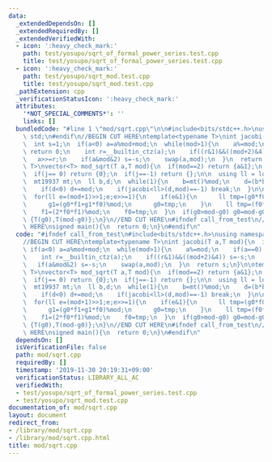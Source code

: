 ```yaml
---
data:
  _extendedDependsOn: []
  _extendedRequiredBy: []
  _extendedVerifiedWith:
  - icon: ':heavy_check_mark:'
    path: test/yosupo/sqrt_of_formal_power_series.test.cpp
    title: test/yosupo/sqrt_of_formal_power_series.test.cpp
  - icon: ':heavy_check_mark:'
    path: test/yosupo/sqrt_mod.test.cpp
    title: test/yosupo/sqrt_mod.test.cpp
  _pathExtension: cpp
  _verificationStatusIcon: ':heavy_check_mark:'
  attributes:
    '*NOT_SPECIAL_COMMENTS*': ''
    links: []
  bundledCode: "#line 1 \"mod/sqrt.cpp\"\n\n#include<bits/stdc++.h>\nusing namespace\
    \ std;\n#endif\n//BEGIN CUT HERE\ntemplate<typename T>\nint jacobi(T a,T mod){\n\
    \  int s=1;\n  if(a<0) a=a%mod+mod;\n  while(mod>1){\n    a%=mod;\n    if(a==0)\
    \ return 0;\n    int r=__builtin_ctz(a);\n    if((r&1)&&((mod+2)&4)) s=-s;\n \
    \   a>>=r;\n    if(a&mod&2) s=-s;\n    swap(a,mod);\n  }\n  return s;\n}\n\ntemplate<typename\
    \ T>\nvector<T> mod_sqrt(T a,T mod){\n  if(mod==2) return {a&1};\n  int j=jacobi(a,mod);\n\
    \  if(j== 0) return {0};\n  if(j==-1) return {};\n\n  using ll = long long;\n\
    \  mt19937 mt;\n  ll b,d;\n  while(1){\n    b=mt()%mod;\n    d=(b*b-a)%mod;\n\
    \    if(d<0) d+=mod;\n    if(jacobi<ll>(d,mod)==-1) break;\n  }\n\n  ll f0=b,f1=1,g0=1,g1=0;\n\
    \  for(ll e=(mod+1)>>1;e;e>>=1){\n    if(e&1){\n      ll tmp=(g0*f0+d*((g1*f1)%mod))%mod;\n\
    \      g1=(g0*f1+g1*f0)%mod;\n      g0=tmp;\n    }\n    ll tmp=(f0*f0+d*((f1*f1)%mod))%mod;\n\
    \    f1=(2*f0*f1)%mod;\n    f0=tmp;\n  }\n  if(g0>mod-g0) g0=mod-g0;\n  return\
    \ {T(g0),T(mod-g0)};\n}\n//END CUT HERE\n#ifndef call_from_test\n//INSERT ABOVE\
    \ HERE\nsigned main(){\n  return 0;\n}\n#endif\n"
  code: "#ifndef call_from_test\n#include<bits/stdc++.h>\nusing namespace std;\n#endif\n\
    //BEGIN CUT HERE\ntemplate<typename T>\nint jacobi(T a,T mod){\n  int s=1;\n \
    \ if(a<0) a=a%mod+mod;\n  while(mod>1){\n    a%=mod;\n    if(a==0) return 0;\n\
    \    int r=__builtin_ctz(a);\n    if((r&1)&&((mod+2)&4)) s=-s;\n    a>>=r;\n \
    \   if(a&mod&2) s=-s;\n    swap(a,mod);\n  }\n  return s;\n}\n\ntemplate<typename\
    \ T>\nvector<T> mod_sqrt(T a,T mod){\n  if(mod==2) return {a&1};\n  int j=jacobi(a,mod);\n\
    \  if(j== 0) return {0};\n  if(j==-1) return {};\n\n  using ll = long long;\n\
    \  mt19937 mt;\n  ll b,d;\n  while(1){\n    b=mt()%mod;\n    d=(b*b-a)%mod;\n\
    \    if(d<0) d+=mod;\n    if(jacobi<ll>(d,mod)==-1) break;\n  }\n\n  ll f0=b,f1=1,g0=1,g1=0;\n\
    \  for(ll e=(mod+1)>>1;e;e>>=1){\n    if(e&1){\n      ll tmp=(g0*f0+d*((g1*f1)%mod))%mod;\n\
    \      g1=(g0*f1+g1*f0)%mod;\n      g0=tmp;\n    }\n    ll tmp=(f0*f0+d*((f1*f1)%mod))%mod;\n\
    \    f1=(2*f0*f1)%mod;\n    f0=tmp;\n  }\n  if(g0>mod-g0) g0=mod-g0;\n  return\
    \ {T(g0),T(mod-g0)};\n}\n//END CUT HERE\n#ifndef call_from_test\n//INSERT ABOVE\
    \ HERE\nsigned main(){\n  return 0;\n}\n#endif\n"
  dependsOn: []
  isVerificationFile: false
  path: mod/sqrt.cpp
  requiredBy: []
  timestamp: '2019-11-30 20:19:31+09:00'
  verificationStatus: LIBRARY_ALL_AC
  verifiedWith:
  - test/yosupo/sqrt_of_formal_power_series.test.cpp
  - test/yosupo/sqrt_mod.test.cpp
documentation_of: mod/sqrt.cpp
layout: document
redirect_from:
- /library/mod/sqrt.cpp
- /library/mod/sqrt.cpp.html
title: mod/sqrt.cpp
---
```

